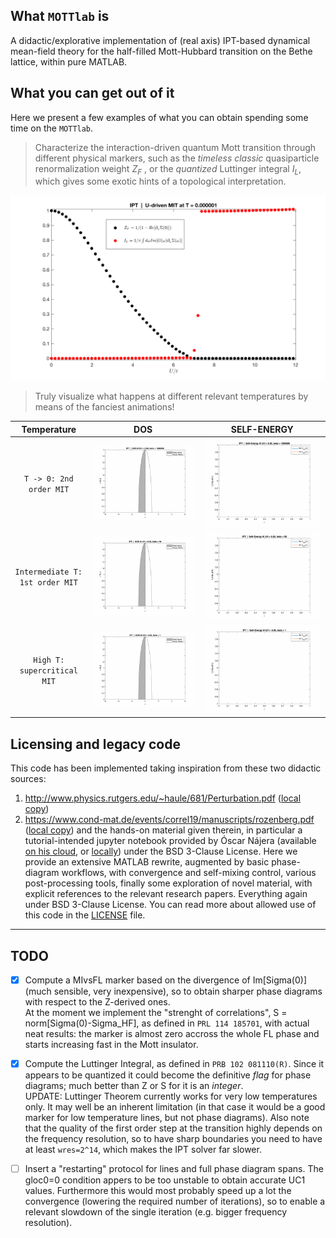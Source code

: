 ## What `MOTTlab` is
A didactic/explorative implementation of (real axis) IPT-based dynamical mean-field theory for the half-filled Mott-Hubbard transition on the Bethe lattice, within pure MATLAB.

## What you can get out of it
Here we present a few examples of what you can obtain spending some time on the `MOTTlab`.

> Characterize the interaction-driven quantum Mott transition through different physical markers, such as the _timeless classic_ quasiparticle renormalization weight _Z<sub>F</sub>_ , or the _quantized_ Luttinger integral _I<sub>L</sub>_, which gives some exotic hints of a topological interpretation.

![Mott-Transition-Markers-zeroT](./showcase/ZvsL_beta1e6_wres2e15.svg) 

> Truly visualize what happens at different relevant temperatures by means of the fanciest animations!

 Temperature  | DOS | SELF-ENERGY
:-------------------------:|:-------------------------:|:-------------------------:
`T -> 0: 2nd order MIT` |![Mott-Transition-AnimatedDOS-zeroT](./showcase/uDOS_zeroT.gif) | ![Mott-Transition-AnimatedSIGMA-zeroT](./showcase/uSigma_zeroT.gif) 
`Intermediate T: 1st order MIT`  |![Mott-Transition-AnimatedDOS-intermediateT](./showcase/uDOS_beta50.gif) | ![Mott-Transition-AnimatedSIGMA-intermediateT](./showcase/uSigma_beta50.gif)
`High T: supercritical MIT` |![Mott-Transition-AnimatedDOS-highT](./showcase/uDOS_beta1.gif) | ![Mott-Transition-AnimatedSIGMA-highT](./showcase/uSigma_beta1.gif)  

## Licensing and legacy code
This code has been implemented taking inspiration from these two didactic sources:
1. http://www.physics.rutgers.edu/~haule/681/Perturbation.pdf ([local copy](docs/haule_IPTtheory_rutgers.pdf))
2. https://www.cond-mat.de/events/correl19/manuscripts/rozenberg.pdf ([local copy](docs/rozenberg_review_julich.pdf))
and the hands-on material given therein, in particular a tutorial-intended jupyter notebook provided by Óscar Nájera (available [on his cloud](http://mycore.core-cloud.net/index.php/s/oAz0lIWuBM90Gqt), or [locally](legacy/PYTHON/real_ipt-text_v3.ipynb)) under the BSD 3-Clause License. Here we provide an extensive MATLAB rewrite, augmented by basic phase-diagram workflows, with convergence and self-mixing control, various post-processing tools, finally some exploration of novel material, with explicit references to the relevant research papers. Everything again under BSD 3-Clause License. You can read more about allowed use of this code in the [LICENSE](./LICENSE) file.

-------------

## TODO
- [x] Compute a MIvsFL marker based on the divergence of Im[Sigma(0)] (much sensible, very inexpensive), so to obtain sharper phase diagrams with respect to the Z-derived ones.  
 At the moment we implement the "strenght of correlations", S = norm[Sigma(0)-Sigma_HF], as defined in `PRL 114 185701`, with actual neat results: the marker is almost zero accross the whole FL phase and starts increasing fast in the Mott insulator.
- [x] Compute the Luttinger Integral, as defined in `PRB 102 081110(R)`. Since it appears to be quantized it could become the definitive _flag_ for phase diagrams; much better than Z or S for it is an _integer_.  
UPDATE: Luttinger Theorem currently works for very low temperatures only. It may well be an inherent limitation (in that case it would be a good marker for low temperature lines, but not phase diagrams). Also note that the quality of the first order step at the transition highly depends on the frequency resolution, so to have sharp boundaries you need to have at least `wres=2^14`, which makes the IPT solver far slower.
- [ ] Insert a "restarting" protocol for lines and full phase diagram spans. The gloc0=0 condition appers to be too unstable to obtain accurate UC1 values. Furthermore this would most probably speed up a lot the convergence (lowering the required number of iterations), so to enable a relevant slowdown of the single iteration (e.g. bigger frequency resolution).

